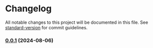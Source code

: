# Changelog

All notable changes to this project will be documented in this file. See [standard-version](https://github.com/conventional-changelog/standard-version) for commit guidelines.

### [0.0.1](https://github.com/Foblex/f-flow/compare/v12.4.0...v0.0.1) (2024-08-06)

